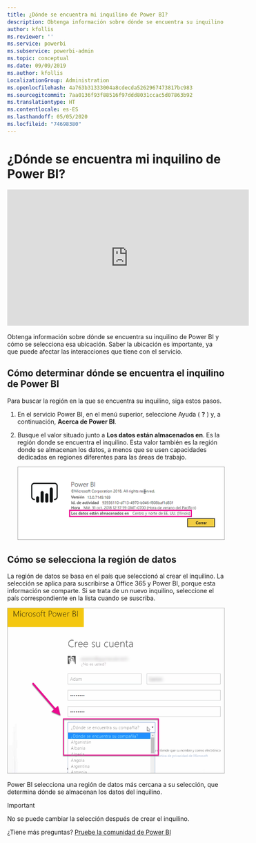 ```yaml
---
title: ¿Dónde se encuentra mi inquilino de Power BI?
description: Obtenga información sobre dónde se encuentra su inquilino de Power BI y cómo se selecciona esa ubicación. Es importante saber esto, ya que puede afectar las interacciones que tiene con el servicio.
author: kfollis
ms.reviewer: ''
ms.service: powerbi
ms.subservice: powerbi-admin
ms.topic: conceptual
ms.date: 09/09/2019
ms.author: kfollis
LocalizationGroup: Administration
ms.openlocfilehash: 4a763b31333004a8cdecda5262967473817bc983
ms.sourcegitcommit: 7aa0136f93f88516f97ddd8031ccac5d07863b92
ms.translationtype: HT
ms.contentlocale: es-ES
ms.lasthandoff: 05/05/2020
ms.locfileid: "74698380"
---
```

# <a name="where-is-my-power-bi-tenant-located"></a>¿Dónde se encuentra mi inquilino de Power BI?

<iframe width="560" height="315" src="https://www.youtube.com/embed/0fOxaHJPvdM?showinfo=0" frameborder="0" allowfullscreen></iframe>

Obtenga información sobre dónde se encuentra su inquilino de Power BI y cómo se selecciona esa ubicación. Saber la ubicación es importante, ya que puede afectar las interacciones que tiene con el servicio.

## <a name="how-to-determine-where-your-power-bi-tenant-is-located"></a>Cómo determinar dónde se encuentra el inquilino de Power BI

Para buscar la región en la que se encuentra su inquilino, siga estos pasos.

1. En el servicio Power BI, en el menú superior, seleccione Ayuda ( **?** ) y, a continuación, **Acerca de Power BI**.

1. Busque el valor situado junto a **Los datos están almacenados en**. Es la región donde se encuentra el inquilino. Esta valor también es la región donde se almacenan los datos, a menos que se usen capacidades dedicadas en regiones diferentes para las áreas de trabajo.

    ![Región de datos](media/service-admin-where-is-my-tenant-located/power-bi-data-region.png)

## <a name="how-the-data-region-is-selected"></a>Cómo se selecciona la región de datos

La región de datos se basa en el país que seleccionó al crear el inquilino. La selección se aplica para suscribirse a Office 365 y Power BI, porque esta información se comparte. Si se trata de un nuevo inquilino, seleccione el país correspondiente en la lista cuando se suscriba.

![Selección de país](media/service-admin-where-is-my-tenant-located/sign-up-country-selection.png)

Power BI selecciona una región de datos más cercana a su selección, que determina dónde se almacenan los datos del inquilino.

> [!IMPORTANT]
> No se puede cambiar la selección después de crear el inquilino.

¿Tiene más preguntas? [Pruebe la comunidad de Power BI](https://community.powerbi.com/)

